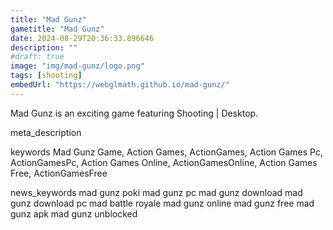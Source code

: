 ```yaml
---
title: "Mad Gunz"
gametitle: "Mad Gunz"
date: 2024-08-29T20:36:33.896646
description: ""
#draft: true
image: "img/mad-gunz/logo.png"
tags: [shooting]
embedUrl: "https://webglmath.github.io/mad-gunz/"
---
```


Mad Gunz is an exciting game featuring Shooting | Desktop.

meta_description



keywords
Mad Gunz Game, Action Games, ActionGames, Action Games Pc, ActionGamesPc, Action Games Online, ActionGamesOnline, Action Games Free, ActionGamesFree


news_keywords
mad gunz poki mad gunz pc mad gunz download mad gunz download pc mad battle royale mad gunz online mad gunz free mad gunz apk mad gunz unblocked
